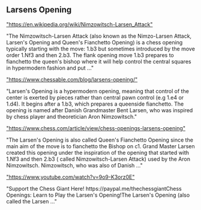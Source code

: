 <h2>Larsens Opening</h2>
<p><a href="https://en.wikipedia.org/wiki/Nimzowitsch-Larsen_Attack">"https://en.wikipedia.org/wiki/Nimzowitsch-Larsen_Attack"</a></p>

<p>"The Nimzowitsch-Larsen Attack (also known as the Nimzo-Larsen Attack, Larsen's Opening and Queen's Fianchetto Opening) is a chess opening typically starting with the move: 1.b3 but sometimes introduced by the move order 1.Nf3 and then 2.b3. The flank opening move 1.b3 prepares to fianchetto the queen's bishop where it will help control the central squares in hypermodern fashion and put ..." </p>

<p><a href="https://www.chessable.com/blog/larsens-opening/">"https://www.chessable.com/blog/larsens-opening/"</a></p>

<p>"Larsen's Opening is a hypermodern opening, meaning that control of the center is exerted by pieces rather than central pawn control (e.g 1.e4 or 1.d4). It begins after a 1.b3, which prepares a queenside fianchetto. The opening is named after Danish Grandmaster Bent Larsen, who was inspired by chess player and theoretician Aron Nimzowitsch." </p>

<p><a href="https://www.chess.com/article/view/chess-openings-larsens-opening">"https://www.chess.com/article/view/chess-openings-larsens-opening"</a></p>

<p>"The Larsen's Opening is also called Queen's Fianchetto Opening since the main aim of the move is to fianchetto the Bishop on c1. Grand Master Larsen created this opening under the inspiration of the opening that started with 1.Nf3 and then 2.b3 ( called Nimzowitsch-Larsen Attack) used by the Aron Nimzowitsch. Nimzowitsch, who was also of Danish ..." </p>

<p><a href="https://www.youtube.com/watch?v=9o9-K3orz0E">"https://www.youtube.com/watch?v=9o9-K3orz0E"</a></p>

<p>"Support the Chess Giant Here! https://paypal.me/thechessgiantChess Openings: Learn to Play the Larsen's Opening!The Larsen's Opening (also called the Larsen ..." </p>

